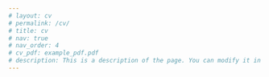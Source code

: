 ```yaml
---
# layout: cv
# permalink: /cv/
# title: cv
# nav: true
# nav_order: 4
# cv_pdf: example_pdf.pdf
# description: This is a description of the page. You can modify it in 'pages/_cv.md'. You can also change or remove the top pdf download button.
---
```

